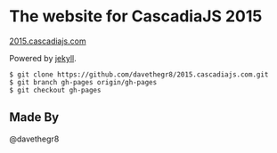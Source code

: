 # The website for CascadiaJS 2015

[2015.cascadiajs.com](http://2015.cascadiajs.com)

Powered by [jekyll](http://jekyllrb.com/).

    $ git clone https://github.com/davethegr8/2015.cascadiajs.com.git
    $ git branch gh-pages origin/gh-pages
    $ git checkout gh-pages

## Made By

@davethegr8